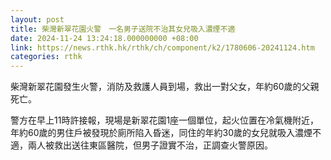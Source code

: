 ```yaml
---
layout: post
title: 柴灣新翠花園火警　一名男子送院不治其女兒吸入濃煙不適
date: 2024-11-24 13:24:18.000000000 +08:00
link: https://news.rthk.hk/rthk/ch/component/k2/1780606-20241124.htm
categories: rthk
---
```


柴灣新翠花園發生火警，消防及救護人員到場，救出一對父女，年約60歲的父親死亡。

警方在早上11時許接報，現場是新翠花園1座一個單位，起火位置在冷氣機附近，年約60歲的男住戶被發現於廁所陷入昏迷，同住的年約30歲的女兒就吸入濃煙不適，兩人被救出送往東區醫院，但男子證實不治，正調查火警原因。
